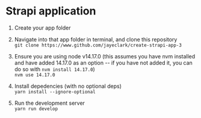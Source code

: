 # Strapi application

1. Create your app folder

2. Navigate into that app folder in terminal, and clone this repository  
```git clone https://www.github.com/jayeclark/create-strapi-app-3```

2. Ensure you are using node v14.17.0 (this assumes you have nvm installed and have added 14.17.0 as an option -- if you have not added it, you can do so with ```nvm install 14.17.0```)  
```nvm use 14.17.0```

3. Install depedencies (with no optional deps)  
```yarn install --ignore-optional```

4. Run the development server  
```yarn run develop```
